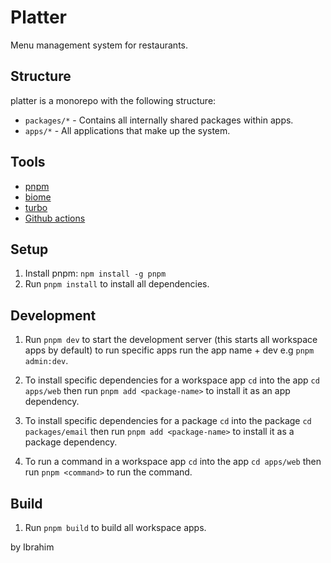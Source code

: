 # Platter

Menu management system for restaurants.

## Structure

platter is a monorepo with the following structure:

- `packages/*` - Contains all internally shared packages within apps.
- `apps/*` - All applications that make up the system.

## Tools

- [pnpm](https://pnpm.io/)
- [biome](https://biomejs.dev/)
- [turbo](https://turbo.build/repo/)
- [Github actions](https://docs.github.com/actions)

## Setup

1. Install pnpm: `npm install -g pnpm`
2. Run `pnpm install` to install all dependencies.

## Development

1. Run `pnpm dev` to start the development server (this starts all workspace apps by default) to run specific apps run the app name + dev e.g `pnpm admin:dev`.

2. To install specific dependencies for a workspace app `cd` into the app `cd apps/web` then run `pnpm add <package-name>` to install it as an app dependency.

3. To install specific dependencies for a package `cd` into the package `cd packages/email` then run `pnpm add <package-name>` to install it as a package dependency.

4. To run a command in a workspace app `cd` into the app `cd apps/web` then run `pnpm <command>` to run the command.

## Build

1. Run `pnpm build` to build all workspace apps. 

by Ibrahim 
